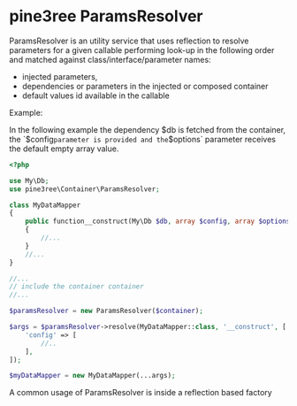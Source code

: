 # pine3ree ParamsResolver

ParamsResolver is an utility service that uses reflection to resolve parameters
for a given callable performing look-up in the following order and matched
against class/interface/parameter names:

- injected parameters,
- dependencies or parameters in the injected or composed container
- default values id available in the callable

Example:

In the following example the dependency $db is fetched from the container, the
`$config` parameter is provided and the `$options` parameter receives the default
empty array value.

```php
<?php

use My\Db;
use pine3ree\Container\ParamsResolver;

class MyDataMapper
{
    public function__construct(My\Db $db, array $config, array $options = [])
    {
        //...
    }
    //...
}

//...
// include the container container
//...

$paramsResolver = new ParamsResolver($container);

$args = $paramsResolver->resolve(MyDataMapper::class, '__construct', [
    'config' => [
        //..
    ],
]);

$myDataMapper = new MyDataMapper(...args);

```

A common usage of ParamsResolver is inside a reflection based factory
